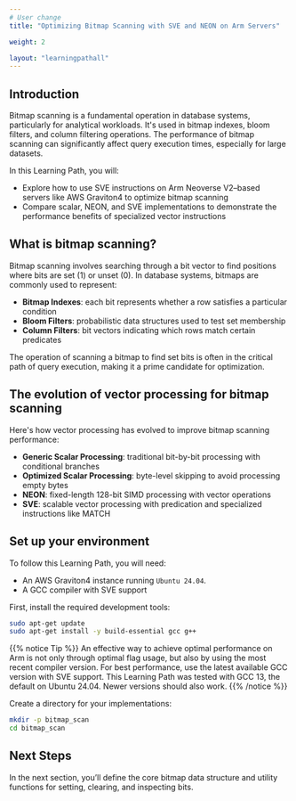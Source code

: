 ```yaml
---
# User change
title: "Optimizing Bitmap Scanning with SVE and NEON on Arm Servers"

weight: 2

layout: "learningpathall"
---
```

## Introduction

Bitmap scanning is a fundamental operation in database systems, particularly for analytical workloads. It's used in bitmap indexes, bloom filters, and column filtering operations. The performance of bitmap scanning can significantly affect query execution times, especially for large datasets.

In this Learning Path, you will:

* Explore how to use SVE instructions on Arm Neoverse V2–based servers like AWS Graviton4 to optimize bitmap scanning
* Compare scalar, NEON, and SVE implementations to demonstrate the performance benefits of specialized vector instructions

## What is bitmap scanning?

Bitmap scanning involves searching through a bit vector to find positions where bits are set (1) or unset (0). In database systems, bitmaps are commonly used to represent:

* **Bitmap Indexes**: each bit represents whether a row satisfies a particular condition
* **Bloom Filters**: probabilistic data structures used to test set membership
* **Column Filters**: bit vectors indicating which rows match certain predicates

The operation of scanning a bitmap to find set bits is often in the critical path of query execution, making it a prime candidate for optimization.

## The evolution of vector processing for bitmap scanning

Here's how vector processing has evolved to improve bitmap scanning performance:

* **Generic Scalar Processing**: traditional bit-by-bit processing with conditional branches
* **Optimized Scalar Processing**: byte-level skipping to avoid processing empty bytes
* **NEON**: fixed-length 128-bit SIMD processing with vector operations
* **SVE**: scalable vector processing with predication and specialized instructions like MATCH 

## Set up your environment

To follow this Learning Path, you will need:

* An AWS Graviton4 instance running `Ubuntu 24.04`. 
* A GCC compiler with SVE support

First, install the required development tools:

```bash
sudo apt-get update
sudo apt-get install -y build-essential gcc g++
```
{{% notice Tip %}}
An effective way to achieve optimal performance on Arm is not only through optimal flag usage, but also by using the most recent compiler version. For best performance, use the latest available GCC version with SVE support. This Learning Path was tested with GCC 13, the default on Ubuntu 24.04. Newer versions should also work.
{{% /notice %}}



Create a directory for your implementations:
```bash
mkdir -p bitmap_scan
cd bitmap_scan
```
## Next Steps
In the next section, you’ll define the core bitmap data structure and utility functions for setting, clearing, and inspecting bits.
